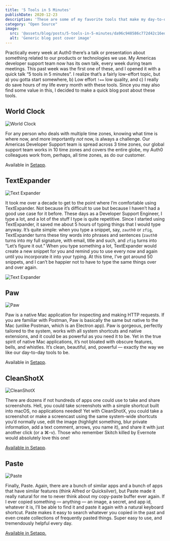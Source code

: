 ```yaml
---
title: '5 Tools in 5 Minutes'
publishDate: 2020-12-23
description: 'These are some of my favorite tools that make my day-to-day job so much easier.'
category: "Open Source"
image:
  src: '@assets/blog/posts/5-tools-in-5-minutes/da96c948586c772d42c16edb4f52302d7a8fd0c9-2899x1839.png'
  alt: 'Generic blog post cover image'
---
```


Practically every week at Auth0 there’s a talk or presentation about something related to our products or technologies we use. My Americas developer support team now has its own talk, every week during team meetings. This past week was the first one of these, and I opened it with a quick talk “5 tools in 5 minutes”. I realize that’s a fairly low-effort topic, but a) you gotta start somewhere, b) Low effort `!==` low quality, and c) I really do save hours of my life every month with these tools. Since you may also find some value in this, I decided to make a quick blog post about these tools.

## World Clock

![World Clock](assets/blog/posts/5-tools-in-5-minutes/da96c948586c772d42c16edb4f52302d7a8fd0c9-2899x1839.png)

For any person who deals with multiple time zones, knowing what time is where now, and more importantly _not_ now, is always a challenge. Our Americas Developer Support team is spread across 3 time zones, our global support team works in 10 time zones and covers the entire globe, my Auth0 colleagues work from, perhaps, all time zones, as do our customer.

Available in [Setapp](https://go.setapp.com/invite/wccvxzmm).

## TextExpander

![Text Expander](assets/blog/posts/5-tools-in-5-minutes/036af9b1cf914d088f39961bf9001ceb1322e278-1989x1633.png)

It took me over a decade to get to the point where I’m comfortable using TextExpander. Not because it’s difficult to use but because I haven’t had a good use case for it before. These days as a Developer Support Engineer, I type a lot, and a lot of the stuff I type is quite repetitive. Since I started using TextExpander, it saved me about 5 hours of typing things that I would type anyway. It’s quite simple: when you type a snippet, say, `zauth0` or `zfig`, TextExpander turns these tiny words into phrases and sentences (`zauth0` turns into my full signature, with email, title and such, and `zfig` turns into “Let’s figure it out.” When you type something a lot, TextExpander would create a new snippet for you and remind you to use every now and again until you incorporate it into your typing. At this time, I’ve got around 50 snippets, and I can’t be happier not to have to type the same things over and over again.

![Text Expander](assets/blog/posts/5-tools-in-5-minutes/5b011d29f2a5a509775bcef217fd5639dcfc7e07-1518x800.png)

## Paw

![Paw](assets/blog/posts/5-tools-in-5-minutes/e981f2bb692f82bea215becdcfbc1f9b339fd451-3584x2240.png)

Paw is a native Mac application for inspecting and making HTTP requests. If you are familiar with Postman, Paw is basically the same but native to the Mac (unlike Postman, which is an Electron app). Paw is gorgeous, perfectly tailored to the system, works with all system shortcuts and native extensions, and it could be as powerful as you need it to be. Yet in the true spirit of native Mac applications, it’s not bloated with obscure features, bells, and whistles. It’s clean, beautiful, and, powerful — exactly the way we like our day-to-day tools to be.

Available in [Setapp](https://go.setapp.com/invite/wccvxzmm).

## CleanShotX

![CleanShotX](assets/blog/posts/5-tools-in-5-minutes/d7a040069784967a81342fc06098324c8a591680-3269x2569.png)

There are dozens if not hundreds of apps one could use to take and share screenshots. Hell, you could take screenshots with a simple shortcut built into macOS, no applications needed! Yet with CleanShotX, you could take a screenshot or make a screencast using the same system-wide shortcuts you’d normally use, edit the image (highlight something, blur private information, add a text comment, arrows, you name it), and share it with just another click (or a ⌘-v). Those who remember Skitch killed by Evernote would absolutely love this one!

[Available in Setapp](https://go.setapp.com/invite/wccvxzmm).

## Paste

![Paste](assets/blog/posts/5-tools-in-5-minutes/5cd993d4df9539cfc0878ce9d07d0eae2cd6d418-3902x1074.png)

Finally, Paste. Again, there are a bunch of similar apps and a bunch of apps that have similar features (think Alfred or Quicksilver), but Paste made it really natural for me to never think about my copy-paste buffer ever again. If I ever copied something — anything — an image, a secret, and app id, whatever it is, I’ll be able to find it and paste it again with a natural keyboard shortcut. Paste makes it easy to search whatever you copied in the past and even create collections of frequently pasted things. Super easy to use, and tremendously helpful every day.

[Available in Setapp.](https://go.setapp.com/invite/wccvxzmm)
